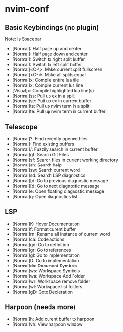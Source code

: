 # nvim-conf

## Basic Keybindings (no plugin)
Note: <leader> is Spacebar
- \[Normal\]<C-k>: Half page up and center
- \[Normal\]<C-j>: Half page down and center
- \[Normal\]<C-l>: Switch to right split buffer
- \[Normal\]<C-h>: Switch to left split buffer
- \[Normal\]<C-\\>: Make current split fullscreen
- \[Normal\]<C-=>: Make all splits equal
- \[Normal\]<leader><leader>x: Compile entire lua file
- \[Normal\]<leader>x: Compile current lua line
- \[Visual\]<leader>x: Compile highlighted lua line(s)
- \[Normal\]<leader>ss: Pull up ex in a split
- \[Normal\]<leader>se: Pull up ex in current buffer
- \[Normal\]<leader>ts: Pull up nvim term in a split
- \[Normal\]<leader>te: Pull up nvim term in current buffer

## Telescope
- \[Normal\]<leader>?: Find recently opened files
- \[Normal\]<leader><space>: Find existing buffers
- \[Normal\]<leader>/: Fuzzily search in current buffer 
- \[Normal\]<leader>gf: Search Git Files
- \[Normal\]<leader>sf: Search files in current working directory
- \[Normal\]<leader>sh: Search help
- \[Normal\]<leader>sw: Search current word
- \[Normal\]<leader>sd: Search LSP diagnostics 
- \[Normal\][d: Go to previous diagnostic message
- \[Normal\][d: Go to next diagnostic message
- \[Normal\]<leader>e: Open floating diagnostic message
- \[Normal\]<leader>q: Open diagnostics list

## LSP
- \[Normal\]K: Hover Documentation 
- \[Normal\]<leader>f: Format curent buffer
- \[Normal\]<leader>rn: Rename all instance of current word
- \[Normal\]<leader>ca: Code actions
- \[Normal\]<leader>gd: Go to definition
- \[Normal\]<leader>gr: Go to references
- \[Normal\]<leader>gI: Go to implementation
- \[Normal\]<leader>D: Go to implementation
- \[Normal\]<leader>ds: Document Symbols
- \[Normal\]<leader>ws: Workspace Symbols
- \[Normal\]<leader>wa: Workspace Add Folder
- \[Normal\]<leader>wr: Workspace remove folder
- \[Normal\]<leader>wl: Workspace list folders
- \[Normal\]<leader>gD: Goto Decleration

## Harpoon (needs more)
- \[Normal\]<leader>h: Add curent buffer to harpoon
- \[Normal\]<leader>vh: View harpoon window







